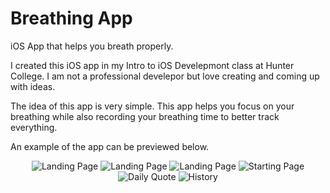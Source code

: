 # Breathing App
iOS App that helps you breath properly.

I created this iOS app in my Intro to iOS Develepmont class at Hunter College.
I am not a professional develepor but love creating and coming up with ideas.

The idea of this app is very simple. 
This app helps you focus on your breathing while also recording your breathing time to better track everything.

An example of the app can be previewed below.

<p align="center">
  <img src="https://user-images.githubusercontent.com/31402721/147321622-13199b4f-5c69-44b9-bf97-6d6a0cde09bb.png" alt="Landing Page">
  <img src="https://user-images.githubusercontent.com/31402721/147321623-3a4e6c92-fbd4-49f9-8263-f43f08cd8fec.png" alt="Landing Page">
  <img src="https://user-images.githubusercontent.com/31402721/147319569-3eb89c58-9a1f-467b-bb29-5eedf397f7b1.png" alt="Landing Page">
  <img src="https://user-images.githubusercontent.com/31402721/147319582-d1021f56-ce31-4c36-a55f-870bdce99c06.png" alt="Starting Page">
  <img src="https://user-images.githubusercontent.com/31402721/147319963-52691833-3851-4c1e-8754-9f5807f771ae.png" alt="Daily Quote">
  <img src="https://user-images.githubusercontent.com/31402721/147319968-f741479c-0ec9-4e27-b4ce-0cbc4723c279.png" alt="History">
<p>
